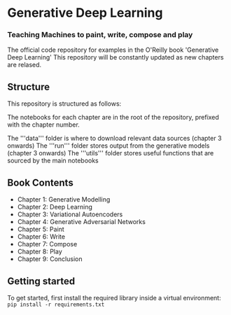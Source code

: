 # Generative Deep Learning
### Teaching Machines to paint, write, compose and play

The official code repository for examples in the O'Reilly book 'Generative Deep Learning'
This repository will be constantly updated as new chapters are relased.

## Structure

This repository is structured as follows:

The notebooks for each chapter are in the root of the repository, prefixed with the chapter number.

The '''data''' folder is where to download relevant data sources (chapter 3 onwards)
The '''run''' folder stores output from the generative models (chapter 3 onwards)
The '''utils''' folder stores useful functions that are sourced by the main notebooks

## Book Contents

* Chapter 1: Generative Modelling
* Chapter 2: Deep Learning
* Chapter 3: Variational Autoencoders
* Chapter 4: Generative Adversarial Networks
* Chapter 5: Paint
* Chapter 6: Write
* Chapter 7: Compose
* Chapter 8: Play
* Chapter 9: Conclusion

## Getting started

To get started, first install the required library inside a virtual environment:
`pip install -r requirements.txt`
 



